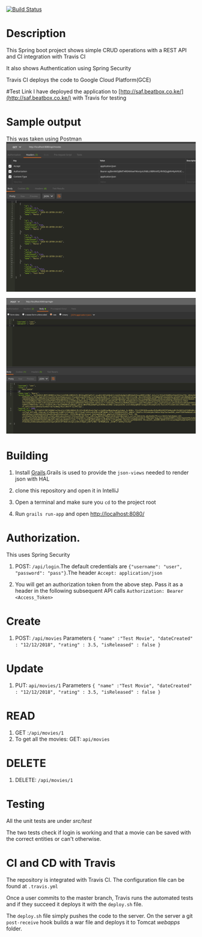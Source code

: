 [![Build Status](https://travis-ci.com/bdhobare/movies.svg?token=fWDtLxfqsFps4n9z5XgB&branch=master)](https://travis-ci.com/bdhobare/movies)

# Description

This Spring boot project shows simple CRUD operations with a REST API and CI integration with Travis CI

It also shows Authentication using Spring Security

Travis CI deploys the code to Google Cloud Platform(GCE)

#Test Link
 I have deployed the application to [http://saf.beatbox.co.ke/](http://saf.beatbox.co.ke/) with Travis for testing

# Sample output

This was taken using Postman
![1.png](https://github.com/bdhobare/movies/blob/master/1.png)

![2.png](https://github.com/bdhobare/movies/blob/master/2.png)

# Building

1. Install [Grails](http://grails.org/download.html).Grails is used to provide the `json-views` needed to render json with HAL

2. clone this repository and open it in IntelliJ

3. Open a terminal and make sure you `cd` to the project root

4. Run `grails run-app` and open [http://localhost:8080/](http://localhost:8080/)

# Authorization.
This uses Spring Security

1. POST: `/api/login`.The default credentials are `{"username": "user", "password": "pass"}`.The header `Accept: application/json`

2. You will get an authorization token from the above step. Pass it as a header in the following subsequent API calls
`Authorization: Bearer <Access_Token>`

# Create

1. POST: `/api/movies` Parameters `{
                                   	"name" :"Test Movie",
                                   	"dateCreated" : "12/12/2018",
                                   	"rating" : 3.5,
                                   	"isReleased" : false
                                   }`
# Update

1. PUT: `api/movies/1` Parameters `{
                                    	"name" :"Test Movie",
                                    	"dateCreated" : "12/12/2018",
                                    	"rating" : 3.5,
                                    	"isReleased" : false
                                    }`
                              
# READ

1. GET :`/api/movies/1`
2. To get all the movies: GET: `api/movies`

# DELETE

1. DELETE: `/api/movies/1`

# Testing 

All the unit tests are under *src/test*

The two tests check if login is working and that a movie can be saved with the correct entities or can't otherwise.

# CI and CD with Travis
The repository is integrated with Travis CI. The configuration file can be found at `.travis.yml`

Once a user commits to the master branch, Travis runs the automated tests and if they succeed it deploys it 
with the `deploy.sh` file.

The `deploy.sh` file simply pushes the code to the server.
On the server a git `post-receive` hook builds a war file and deploys it to Tomcat *webapps* folder.